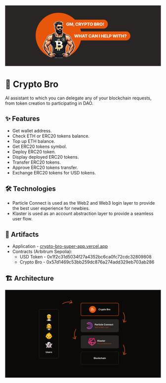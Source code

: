 ![Cover](/Cover.png)

# 💪 Crypto Bro

AI assistant to which you can delegate any of your blockchain requests, from token creation to participating in DAO.

## ✨ Features

- Get wallet address.
- Check ETH or ERC20 tokens balance.
- Top up ETH balance.
- Get ERC20 tokens symbol.
- Deploy ERC20 token.
- Display deployed ERC20 tokens.
- Transfer ERC20 tokens.
- Approve ERC20 tokens transfer.
- Exchange ERC20 tokens for USD tokens.

## 🛠️ Technologies

- Particle Connect is used as the Web2 and Web3 login layer to provide the best user experience for newbies.
- Klaster is used as an account abstraction layer to provide a seamless user flow.

## 🔗 Artifacts

- Application - [crypto-bro-super-app.vercel.app](https://crypto-bro-super-app.vercel.app/)
- Contracts (Arbitrum Sepolia):
  - USD Token - 0x1f2c31d5034f27a4352bc6ca0fc72cdc32809808
  - Crypto Bro - 0x57d1469c53bb259dc876a274add329eb703ab286

## 🏗️ Architecture

![Architecture](/Architecture.png)
